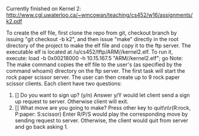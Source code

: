 Currently finished on Kernel 2: http://www.cgl.uwaterloo.ca/~wmcowan/teaching/cs452/w16/assignments/k2.pdf

To create the elf file, first clone the repo from git, checkout branch by issuing 
"git checkout -b <branchname> k2", and then issue "make" directly in the root directory of the project to make the elf file and copy it to the ftp server.
The executable elf is located at /u/cs452/tftp/ARM/<username>/kernel2.elf. To run it, execute:
load -b 0x00218000 -h 10.15.167.5 "ARM/<username>/kernel2.elf"; go
Note: The make command copies the elf file to the user's (as specified by the command whoami) directory on the ftp server.
The first task will start the rock paper scissor server. The user can then create up to 9 rock paper scissor clients. Each client have two questions:
1. [<tid>] Do you want to sign up? (y/n)
    Answer y/Y would let client send a sign up request to server. Otherwise client will exit.
2. [<tid>] What move are you going to make? Press other key to quit\n\r(R:rock, P:paper: S:scissor)
Enter R/P/S would play the corresponding move by sending request to server. Otherwise, the client would quit from server and go back asking 1.

